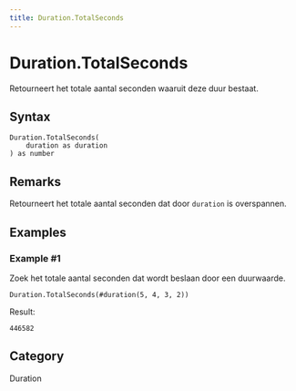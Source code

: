 ```yaml
---
title: Duration.TotalSeconds
---
```


# Duration.TotalSeconds


Retourneert het totale aantal seconden waaruit deze duur bestaat.


## Syntax

```powerquery
Duration.TotalSeconds(
    duration as duration
) as number
```


## Remarks

Retourneert het totale aantal seconden dat door <code>duration</code> is overspannen.


## Examples

### Example #1 
Zoek het totale aantal seconden dat wordt beslaan door een duurwaarde.
```powerquery
Duration.TotalSeconds(#duration(5, 4, 3, 2))
```

Result: 
```powerquery
446582
```




## Category
Duration
